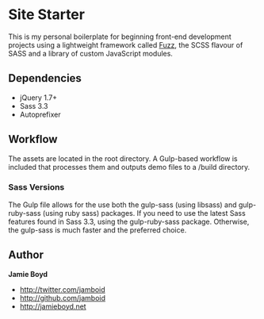 # Site Starter

This is my personal boilerplate for beginning front-end development projects using a lightweight framework called [Fuzz](https://github.com/jamboid/Fuzz), the SCSS flavour of SASS and a library of custom JavaScript modules.

## Dependencies

- jQuery 1.7+
- Sass 3.3
- Autoprefixer

## Workflow

The assets are located in the root directory. A Gulp-based workflow is included that processes them and outputs demo files to a /build directory.

### Sass Versions

The Gulp file allows for the use both the gulp-sass (using libsass) and gulp-ruby-sass (using ruby sass) packages. If you need to use the latest Sass features found in Sass 3.3, using the gulp-ruby-sass package. Otherwise, the gulp-sass is much faster and the preferred choice.

## Author

**Jamie Boyd**

+ http://twitter.com/jamboid
+ http://github.com/jamboid
+ http://jamieboyd.net
